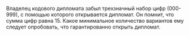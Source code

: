 Владелец кодового дипломата забыл трехзначный  набор цифр (000-999), с помощью которого открывается дипломат. Он помнит, что сумма цифр равна 15. Какое минимальное количество вариантов ему следует опробовать, что гарантированно открыть дипломат.